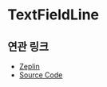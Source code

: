 # TextFieldLine

## 연관 링크

- <a href="https://zpl.io/aBNxn9K" target="_blank">Zeplin</a>
- <a href="https://github.com/toss/tds-web/blob/master/src/react/components/TextFieldLine/TextFieldLine.tsx" target="_blank">Source Code</a>
